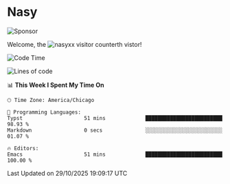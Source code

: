 # Nasy

<!--
<p align="center">
<img height="200" src="https://github-readme-stats.vercel.app/api?username=nasyxx&count_private=true&show_icons=true&theme=dracula&include_all_commits=true"/>
<img height="200" src="https://github-readme-stats.vercel.app/api/top-langs/?username=nasyxx&theme=dracula&hide=html,jupyter+notebook&count_private=true&show_icons=true"/>
</p>

  
----------------
-->

![Sponsor](https://img.shields.io/static/v1.svg?label=Sponsor&message=%E2%9D%A4&logo=GitHub&style=flat&color=pink)
 
Welcome, the ![nasyxx visitor counter](https://count.getloli.com/get/@nasyxx?theme=rule34)th vistor!
 
<!--START_SECTION:waka-->
![Code Time](http://img.shields.io/badge/Code%20Time-4%2C756%20hrs%2015%20mins-blue)

![Lines of code](https://img.shields.io/badge/From%20Hello%20World%20I%27ve%20Written-6.3%20million%20lines%20of%20code-blue)

📊 **This Week I Spent My Time On** 

```text
🕑︎ Time Zone: America/Chicago

💬 Programming Languages: 
Typst                    51 mins             █████████████████████████   98.93 % 
Markdown                 0 secs              ░░░░░░░░░░░░░░░░░░░░░░░░░   01.07 % 

🔥 Editors: 
Emacs                    51 mins             █████████████████████████   100.00 % 
```


 Last Updated on 29/10/2025 19:09:17 UTC
<!--END_SECTION:waka-->

<!-- ![visitors](https://visitor-badge.laobi.icu/badge?page_id=nasyxx.nasyxx) -->
